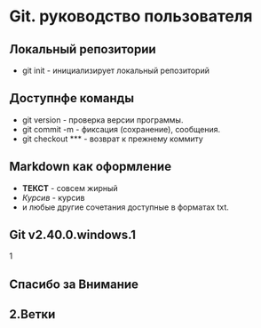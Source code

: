 # Git. руководство пользователя
## Локальный репозитории 
* git init - инициализирует локальный репозиторий
## Доступнфе команды
* git version - проверка версии программы.
* git commit -m - фиксация (сохранение), сообщения.
* git checkout *** - возврат к прежнему коммиту
## Markdown как оформление
* **ТЕКСТ** - совсем жирный
* *Курсив* - курсив
* и любые другие сочетания доступные в форматах txt.
## Git v2.40.0.windows.1
1
## Спасибо за **Внимание** 
## 2.Ветки